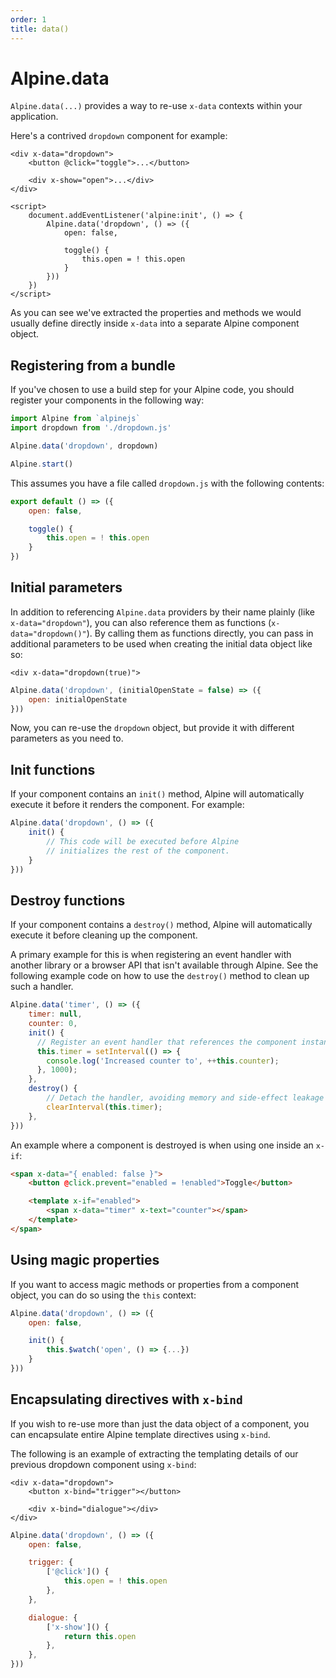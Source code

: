 ```yaml
---
order: 1
title: data()
---
```


# Alpine.data

`Alpine.data(...)` provides a way to re-use `x-data` contexts within your application.

Here's a contrived `dropdown` component for example:

```alpine
<div x-data="dropdown">
    <button @click="toggle">...</button>

    <div x-show="open">...</div>
</div>

<script>
    document.addEventListener('alpine:init', () => {
        Alpine.data('dropdown', () => ({
            open: false,

            toggle() {
                this.open = ! this.open
            }
        }))
    })
</script>
```

As you can see we've extracted the properties and methods we would usually define directly inside `x-data` into a separate Alpine component object.

<a name="registering-from-a-bundle"></a>
## Registering from a bundle

If you've chosen to use a build step for your Alpine code, you should register your components in the following way:

```js
import Alpine from `alpinejs`
import dropdown from './dropdown.js'

Alpine.data('dropdown', dropdown)

Alpine.start()
```

This assumes you have a file called `dropdown.js` with the following contents:

```js
export default () => ({
    open: false,

    toggle() {
        this.open = ! this.open
    }
})
```

<a name="initial-parameters"></a>
## Initial parameters

In addition to referencing `Alpine.data` providers by their name plainly (like `x-data="dropdown"`), you can also reference them as functions (`x-data="dropdown()"`). By calling them as functions directly, you can pass in additional parameters to be used when creating the initial data object like so:

```alpine
<div x-data="dropdown(true)">
```
```js
Alpine.data('dropdown', (initialOpenState = false) => ({
    open: initialOpenState
}))
```

Now, you can re-use the `dropdown` object, but provide it with different parameters as you need to.

<a name="init-functions"></a>
## Init functions

If your component contains an `init()` method, Alpine will automatically execute it before it renders the component. For example:

```js
Alpine.data('dropdown', () => ({
    init() {
        // This code will be executed before Alpine
        // initializes the rest of the component.
    }
}))
```

<a name="destroy-functions"></a>
## Destroy functions

If your component contains a `destroy()` method, Alpine will automatically execute it before cleaning up the component.

A primary example for this is when registering an event handler with another library or a browser API that isn't available through Alpine.
See the following example code on how to use the `destroy()` method to clean up such a handler.

```js
Alpine.data('timer', () => ({
    timer: null,
    counter: 0,
    init() {
      // Register an event handler that references the component instance
      this.timer = setInterval(() => {
        console.log('Increased counter to', ++this.counter);
      }, 1000);
    },
    destroy() {
        // Detach the handler, avoiding memory and side-effect leakage
        clearInterval(this.timer);
    },
}))
```

An example where a component is destroyed is when using one inside an `x-if`:

```html
<span x-data="{ enabled: false }">
    <button @click.prevent="enabled = !enabled">Toggle</button>

    <template x-if="enabled">
        <span x-data="timer" x-text="counter"></span>
    </template>
</span>
```

<a name="using-magic-properties"></a>
## Using magic properties

If you want to access magic methods or properties from a component object, you can do so using the `this` context:

```js
Alpine.data('dropdown', () => ({
    open: false,

    init() {
        this.$watch('open', () => {...})
    }
}))
```

<a name="encapsulating-directives-with-x-bind"></a>
## Encapsulating directives with `x-bind`

If you wish to re-use more than just the data object of a component, you can encapsulate entire Alpine template directives using `x-bind`.

The following is an example of extracting the templating details of our previous dropdown component using `x-bind`:

```alpine
<div x-data="dropdown">
    <button x-bind="trigger"></button>

    <div x-bind="dialogue"></div>
</div>
```

```js
Alpine.data('dropdown', () => ({
    open: false,

    trigger: {
        ['@click']() {
            this.open = ! this.open
        },
    },

    dialogue: {
        ['x-show']() {
            return this.open
        },
    },
}))
```
